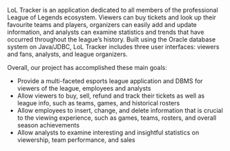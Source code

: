 LoL Tracker is an application dedicated to all members of the professional League of Legends ecosystem. Viewers can buy tickets and look up their favourite teams and players, organizers can easily add and update information, and analysts can examine statistics and trends that have occurred throughout the league’s history. Built using the Oracle database system on Java/JDBC, LoL Tracker includes three user interfaces: viewers and fans, analysts, and league organizers.

Overall, our project has accomplished these main goals:
* Provide a multi-faceted esports league application and DBMS for viewers of the league, employees and analysts
* Allow viewers to buy, sell, refund and track their tickets as well as league info, such as teams, games, and historical rosters
* Allow employees to insert, change, and delete information that is crucial to the viewing experience, such as games, teams, rosters, and overall season achievements
* Allow analysts to examine interesting and insightful statistics on viewership, team performance, and sales
